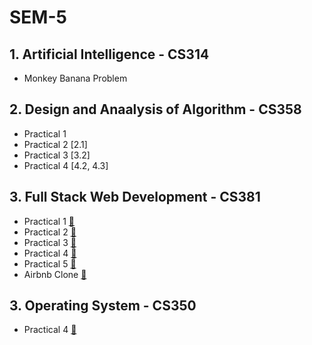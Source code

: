# SEM-5

## 1. Artificial Intelligence - CS314
  - Monkey Banana Problem

## 2. Design and Anaalysis of Algorithm - CS358
  - Practical 1 
  - Practical 2 [2.1]
  - Practical 3 [3.2]
  - Practical 4 [4.2, 4.3]
## 3. Full Stack Web Development - CS381
  - Practical 1 [🔗](https://github.com/mrkaushal/SEM-5/tree/main/FSWD-CS381/practical-1)
  - Practical 2 [🔗](https://github.com/mrkaushal/SEM-5/tree/main/FSWD-CS381/practical-2)
  - Practical 3 [🔗](https://github.com/mrkaushal/SEM-5/tree/main/FSWD-CS381/practical-3)
  - Practical 4 [🔗](https://github.com/mrkaushal/SEM-5/tree/main/FSWD-CS381/practical-4)
  - Practical 5 [🔗](https://github.com/mrkaushal/SEM-5/tree/main/FSWD-CS381/practical-5)
  - Airbnb Clone [🔗](https://github.com/mrkaushal/SEM-5/tree/main/FSWD-CS381/airbnb-clone)

## 3. Operating System - CS350
  - Practical 4 [🔗](https://github.com/mrkaushal/SEM-5/tree/main/OS-CS350/practical-4)
